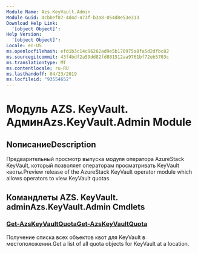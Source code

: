 ```yaml
---
Module Name: Azs.KeyVault.Admin
Module Guid: 4cbbef87-4d4d-473f-b3a8-054d8e53e313
Download Help Link:
  '[object Object]': 
Help Version:
  '[object Object]': 
Locale: en-US
ms.openlocfilehash: efd1b3c14c96262ad9e5b170975a8fa5d2dfbc82
ms.sourcegitcommit: 43f4bdf2a59dd82fd881512aa9761bf72eb5703c
ms.translationtype: MT
ms.contentlocale: ru-RU
ms.lasthandoff: 04/23/2019
ms.locfileid: "93554652"
---
```

# <span data-ttu-id="80d61-101">Модуль AZS. KeyVault. Админ</span><span class="sxs-lookup"><span data-stu-id="80d61-101">Azs.KeyVault.Admin Module</span></span>
## <span data-ttu-id="80d61-102">Nописание</span><span class="sxs-lookup"><span data-stu-id="80d61-102">Description</span></span>
<span data-ttu-id="80d61-103">Предварительный просмотр выпуска модуля оператора AzureStack KeyVault, который позволяет операторам просматривать KeyVault квоты.</span><span class="sxs-lookup"><span data-stu-id="80d61-103">Preview release of the AzureStack KeyVault operator module which allows operators to view KeyVault quotas.</span></span>

## <span data-ttu-id="80d61-104">Командлеты AZS. KeyVault. admin</span><span class="sxs-lookup"><span data-stu-id="80d61-104">Azs.KeyVault.Admin Cmdlets</span></span>
### [<span data-ttu-id="80d61-105">Get-AzsKeyVaultQuota</span><span class="sxs-lookup"><span data-stu-id="80d61-105">Get-AzsKeyVaultQuota</span></span>](Get-AzsKeyVaultQuota.md)
<span data-ttu-id="80d61-106">Получение списка всех объектов квот для KeyVault в местоположении.</span><span class="sxs-lookup"><span data-stu-id="80d61-106">Get a list of all quota objects for KeyVault at a location.</span></span>

